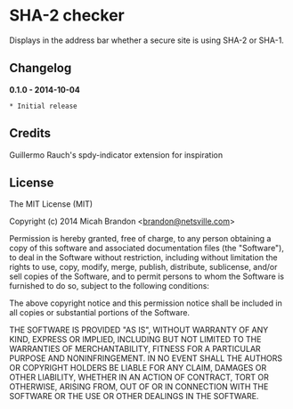 
# SHA-2 checker

Displays in the address bar whether a secure site is using SHA-2 or SHA-1.

## Changelog

**0.1.0 - 2014-10-04**

    * Initial release

## Credits

Guillermo Rauch's spdy-indicator extension for inspiration

## License

The MIT License (MIT)

Copyright (c) 2014 Micah Brandon &lt;brandon@netsville.com&gt;

Permission is hereby granted, free of charge, to any person obtaining a copy
of this software and associated documentation files (the "Software"), to deal
in the Software without restriction, including without limitation the rights
to use, copy, modify, merge, publish, distribute, sublicense, and/or sell
copies of the Software, and to permit persons to whom the Software is
furnished to do so, subject to the following conditions:

The above copyright notice and this permission notice shall be included in
all copies or substantial portions of the Software.

THE SOFTWARE IS PROVIDED "AS IS", WITHOUT WARRANTY OF ANY KIND, EXPRESS OR
IMPLIED, INCLUDING BUT NOT LIMITED TO THE WARRANTIES OF MERCHANTABILITY,
FITNESS FOR A PARTICULAR PURPOSE AND NONINFRINGEMENT. IN NO EVENT SHALL THE
AUTHORS OR COPYRIGHT HOLDERS BE LIABLE FOR ANY CLAIM, DAMAGES OR OTHER
LIABILITY, WHETHER IN AN ACTION OF CONTRACT, TORT OR OTHERWISE, ARISING FROM,
OUT OF OR IN CONNECTION WITH THE SOFTWARE OR THE USE OR OTHER DEALINGS IN
THE SOFTWARE.
